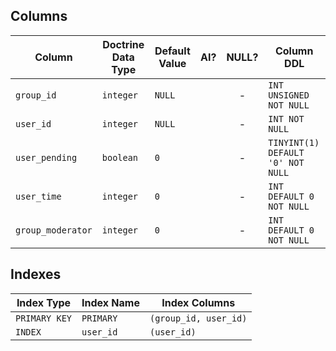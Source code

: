 ## Columns

| Column | Doctrine Data Type | Default Value | AI? | NULL? | Column DDL |
| ------ | ------------------ | ------------- | :-: | :---: | ---------- |
| `group_id` | `integer` | `NULL` |  | - | `INT UNSIGNED NOT NULL` |
| `user_id` | `integer` | `NULL` |  | - | `INT NOT NULL` |
| `user_pending` | `boolean` | `0` |  | - | `TINYINT(1) DEFAULT '0' NOT NULL` |
| `user_time` | `integer` | `0` |  | - | `INT DEFAULT 0 NOT NULL` |
| `group_moderator` | `integer` | `0` |  | - | `INT DEFAULT 0 NOT NULL` |

## Indexes

| Index Type | Index Name | Index Columns |
| ---------- | ---------- | ------------- |
| `PRIMARY KEY` | `PRIMARY` | `(group_id, user_id)` |
| `INDEX` | `user_id` | `(user_id)` |
